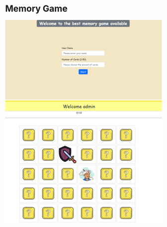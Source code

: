 # Memory Game

![1679476187564](image/README/1679476187564.png)![1679476191297](image/README/1679476191297.png)
